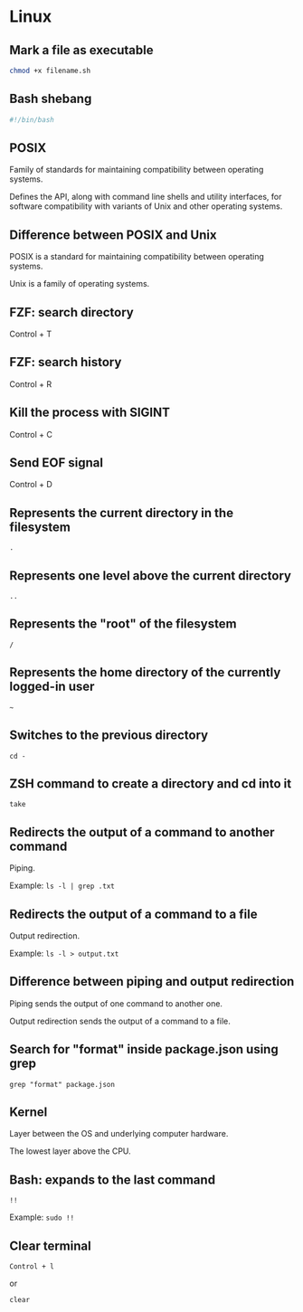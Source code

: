 # Linux

## Mark a file as executable

```bash
chmod +x filename.sh
```

## Bash shebang

```bash
#!/bin/bash
```

## POSIX

Family of standards for maintaining compatibility between operating systems.

Defines the API, along with command line shells and utility interfaces, for software compatibility with variants of Unix
and other operating systems.

## Difference between POSIX and Unix

POSIX is a standard for maintaining compatibility between operating systems.

Unix is a family of operating systems.

## FZF: search directory

Control + T

## FZF: search history

Control + R

## Kill the process with SIGINT

Control + C

## Send EOF signal

Control + D

## Represents the current directory in the filesystem

`.`

## Represents one level above the current directory

`..`

## Represents the "root" of the filesystem

`/`

## Represents the home directory of the currently logged-in user

`~`

## Switches to the previous directory

`cd -`

## ZSH command to create a directory and cd into it

`take`

## Redirects the output of a command to another command

Piping.

Example: `ls -l | grep .txt`

## Redirects the output of a command to a file

Output redirection.

Example: `ls -l > output.txt`

## Difference between piping and output redirection

Piping sends the output of one command to another one.

Output redirection sends the output of a command to a file.

## Search for "format" inside package.json using grep

`grep "format" package.json`

## Kernel

Layer between the OS and underlying computer hardware.

The lowest layer above the CPU.

## Bash: expands to the last command

`!!`

Example: `sudo !!`

## Clear terminal

`Control + l`

or

`clear`
